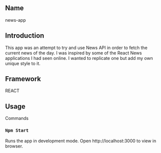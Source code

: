 ## Name

news-app 

## Introduction 

This app was an attempt to try and use News API in order to fetch the current news of the day. I was inspired by some of the React News applications I had seen online. I wanted to replicate one but add my own unique style to it.

## Framework 

REACT 

## Usage 

Commands

### `Npm Start`

Runs the app in development mode.
Open http://localhost:3000 to view in browser.
